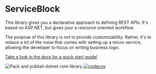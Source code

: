 # ServiceBlock

This library gives you a declarative approach to defining REST APIs. It's based on ASP.NET, but gives your a resource oriented workflow.

The purpose of this library is not to provide customizability.
Rather, it's to reduce a lot of the noise that comes with setting up a micro-service, allowing the developer to focus on writing business logic.

[Take a look in the docs for a quick start guide!](https://mote93.gitbook.io/serviceblock/serviceblock)

![Pack and publish dotnet core library](https://github.com/TheSimpleZ/ServiceBlock/workflows/Pack%20and%20publish%20dotnet%20core%20library/badge.svg)
[![codecov](https://codecov.io/gh/TheSimpleZ/ServiceBlock/branch/master/graph/badge.svg)](https://codecov.io/gh/TheSimpleZ/ServiceBlock)
